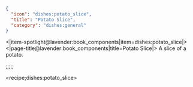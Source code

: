 ```json
{
  "icon": "dishes:potato_slice",
  "title": "Potato Slice",
  "category": "dishes:general"
}
```

<|item-spotlight@lavender:book_components|item=dishes:potato_slice|>
<|page-title@lavender:book_components|title=Potato Slice|>
A slice of a potato.

;;;;;

<recipe;dishes:potato_slice>

